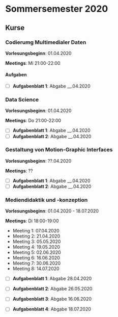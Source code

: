 # Sommersemester 2020

## Kurse

### Codierumg Multimedialer Daten

**Vorlesungsbeginn**: 01.04.2020

**Meetings**: Mi 21:00-22:00

#### Aufgaben
- [ ] **Aufgabenblatt 1**: Abgabe __.04.2020



### Data Science

**Vorlesungsbeginn**: 01.04.2020 

**Meetings**: Do 21:00-22:00

- [ ] **Aufgabenblatt 1**: Abgabe __.04.2020
- [ ] **Aufgabenblatt 2**: Abgabe __.04.2020

### Gestaltung von Motion-Graphic Interfaces 

**Vorlesungsbeginn**: ??.04.2020 

**Meetings**: ??

- [ ] **Aufgabenblatt 1**: Abgabe __.04.2020
- [ ] **Aufgabenblatt 2**: Abgabe __.04.2020

### Mediendidaktik und -konzeption

**Vorlesungsbeginn**: 01.04.2020 - 18.07.2020

**Meetings**: Di 18:00-19:00
- Meeting 1: 07.04.2020
- Meeting 2: 21.04.2020
- Meeting 3: 05.05.2020
- Meeting 4: 19.05.2020
- Meeting 5: 02.06.2020
- Meeting 6: 16.06.2020
- Meeting 7: 30.06.2020
- Meeting 8: 14.07.2020

- [ ] **Aufgabenblatt 1**: Abgabe 28.04.2020
- [ ] **Aufgabenblatt 2**: Abgabe 26.05.2020
- [ ] **Aufgabenblatt 3**: Abgabe 16.06.2020
- [ ] **Aufgabenblatt 4**: Abgabe 18.07.2020

